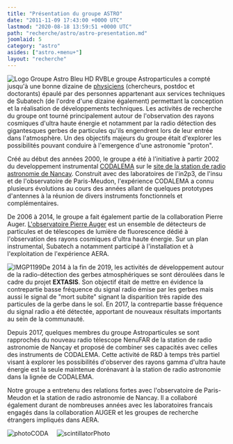 ```yaml
---
title: "Présentation du groupe ASTRO"
date: "2011-11-09 17:43:00 +0000 UTC"
lastmod: "2020-08-18 13:59:51 +0000 UTC"
path: "recherche/astro/astro-presentation.md"
joomlaid: 5
category: "astro"
asides: ["astro.+menu+"]
layout: "recherche"
---
```

![Logo Groupe Astro Bleu HD RVB](images/Logo_Groupe_Astro_Bleu_HD_RVB.png "Une station autonome devant le reseau decametrique de la station de radio astronomie de Nancay  (c) Louis-Marie Rigalleau")Le groupe Astroparticules a compté jusqu'à une bonne dizaine de [physiciens](/recherche/astro/astro-membres.md) (chercheurs, postdoc et doctorants) épaulé par des personnes appartenant aux services techniques de Subatech (de l'ordre d'une dizaine également) permettant la conception et la réalisation de développements techniques. Les activités de recherche du groupe ont tourné principalement autour de l'observation des rayons cosmiques d'ultra haute énergie et notamment par la radio détection des gigantesques gerbes de particules qu'ils engendrent lors de leur entrée dans l'atmosphère. Un des objectifs majeurs du groupe était d'explorer les possibilités pouvant conduire à l'emergence d'une astronomie "proton".

Créé au début des années 2000, le groupe a été à l'initiative à partir 2002 du developpement instrumental [CODALEMA](http://codalema.in2p3.fr) sur le [site de la station de radio astronomie de Nancay](http://www.obs-nancay.fr). Construit avec des laboratoires de l'in2p3, de l'insu et de l'observatoire de Paris-Meudon, l'expérience CODALEMA a connu plusieurs évolutions au cours des années allant de quelques prototypes d'antennes à la réunion de divers instruments fonctionnels et complémentaires.

De 2006 à 2014, le groupe a fait également partie de la collaboration Pierre Auger. [L'observatoire Pierre Auger](http://www.auger.org) est un ensemble de détecteurs de particules et de télescopes de lumière de fluorescence dédié à l'observation des rayons cosmiques d'ultra haute énergie. Sur un plan instrumental, Subatech a notamment participé à l'installation et à l'exploitation de l'expérience AERA.

![IMGP1199](images/IMGP1199.JPG)De 2014 à la fin de 2019, les activités de développement autour de la radio-détection des gerbes atmosphériques se sont déroulées dans le cadre du projet **EXTASIS**. Son objectif était de mettre en évidence la contrepartie basse fréquence du signal radio émise par les gerbes mais aussi le signal de "mort subite" signant la disparition très rapide des particules de la gerbe dans le sol. En 2017, la contrepartie basse fréquence du signal radio a été détectée, apportant de nouveaux résultats importants au sein de la communauté.

Depuis 2017, quelques membres du groupe Astroparticules se sont rapprochés du nouveau radio télescope NenuFAR de la station de radio astronomie de Nançay et proposé de combiner ses capacités avec celles des instruments de CODALEMA. Cette activité de R&D à temps très partiel visant à explorer les possibilités d'observer des rayons gamma d'ultra haute énergie est la seule maintenue dorénavant à la station de radio astronomie dans la lignée de CODALEMA. 

Notre groupe a entretenu des relations fortes avec l'observatoire de Paris-Meudon et la station de radio astronomie de Nancay. Il a collaboré également durant de nombreuses années avec les laboratoires francais engagés dans la collaboration AUGER et les groupes de recherche étrangers impliqués dans AERA.

![photoCODA](images/photoCODA.png)     ![scintillatorPhoto](images/scintillatorPhoto.JPG)

